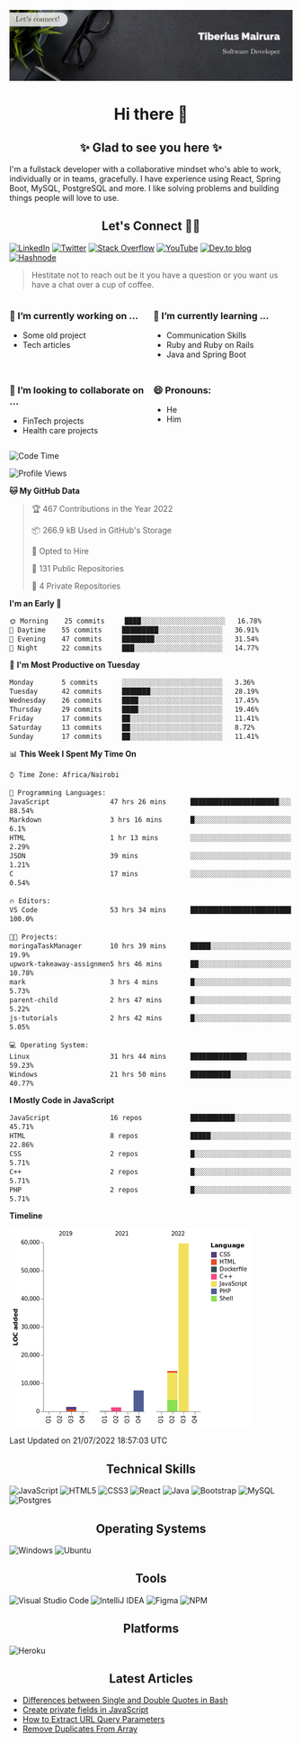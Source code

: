 ![cover-image](assets/images/banner.jpg)

<h1 align="center">
 Hi there 👋
</h1>

<h2 align="center"> ✨ Glad to see you here ✨ </h2>

I'm a fullstack developer with a collaborative mindset who's able to work, individually or in teams, gracefully. I have experience using React, Spring Boot, MySQL, PostgreSQL and more. I like solving problems and building things people will love to use.

<h2 align="center"> Let's Connect 🤝🏾 </h2>

[![LinkedIn](https://img.shields.io/badge/linkedin-%230077B5.svg?style=for-the-badge&logo=linkedin&logoColor=white)](https://www.linkedin.com/in/tiberius-mairura/) [![Twitter](https://img.shields.io/badge/Twitter-%231DA1F2.svg?style=for-the-badge&logo=Twitter&logoColor=white)](https://twitter.com/hermit_tiberius) [![Stack Overflow](https://img.shields.io/badge/-Stackoverflow-FE7A16?style=for-the-badge&logo=stack-overflow&logoColor=white)](https://stackoverflow.com/users/11869442/tiberius) [![YouTube](https://img.shields.io/badge/YouTube-%23FF0000.svg?style=for-the-badge&logo=YouTube&logoColor=white)](https://www.youtube.com/channel/UCEyv3oMzvLUv6tGs9KD_S_A) [![Dev.to blog](https://img.shields.io/badge/dev.to-0A0A0A?style=for-the-badge&logo=dev.to&logoColor=white)](https://dev.to/hermitex) [![Hashnode](https://img.shields.io/badge/Hashnode-2962FF?style=for-the-badge&logo=hashnode&logoColor=white)](https://hashnode.com/@hermitex)

> Hestitate not to reach out be it you have a question or you want us have a chat over a cup of coffee.

<div style="display: grid; gap: 0.5rem; grid-template-columns: repeat(2, 1fr);">

<div>

<h3>🔭  I’m currently working on ...</h3>

- Some old project
- Tech articles

</div>

<div>

<h3>🌱 I’m currently learning ...</h3>

- Communication Skills
- Ruby and Ruby on Rails
- Java and Spring Boot

</div>

<div>
<h3>👯 I’m looking to collaborate on ...</h3>

- FinTech projects
- Health care projects

</div>

<div>
<h3>😄 Pronouns:</h3>

- He
- Him
  
</div>

</div>

<!--START_SECTION:waka-->
![Code Time](http://img.shields.io/badge/Code%20Time-0%20secs-blue)

![Profile Views](http://img.shields.io/badge/Profile%20Views-14-blue)

**🐱 My GitHub Data** 

> 🏆 467 Contributions in the Year 2022
 > 
> 📦 266.9 kB Used in GitHub's Storage 
 > 
> 💼 Opted to Hire
 > 
> 📜 131 Public Repositories 
 > 
> 🔑 4 Private Repositories  
 > 
**I'm an Early 🐤** 

```text
🌞 Morning    25 commits     ████░░░░░░░░░░░░░░░░░░░░░   16.78% 
🌆 Daytime    55 commits     █████████░░░░░░░░░░░░░░░░   36.91% 
🌃 Evening    47 commits     ████████░░░░░░░░░░░░░░░░░   31.54% 
🌙 Night      22 commits     ███░░░░░░░░░░░░░░░░░░░░░░   14.77%

```
📅 **I'm Most Productive on Tuesday** 

```text
Monday       5 commits      ░░░░░░░░░░░░░░░░░░░░░░░░░   3.36% 
Tuesday      42 commits     ███████░░░░░░░░░░░░░░░░░░   28.19% 
Wednesday    26 commits     ████░░░░░░░░░░░░░░░░░░░░░   17.45% 
Thursday     29 commits     ████░░░░░░░░░░░░░░░░░░░░░   19.46% 
Friday       17 commits     ██░░░░░░░░░░░░░░░░░░░░░░░   11.41% 
Saturday     13 commits     ██░░░░░░░░░░░░░░░░░░░░░░░   8.72% 
Sunday       17 commits     ██░░░░░░░░░░░░░░░░░░░░░░░   11.41%

```


📊 **This Week I Spent My Time On** 

```text
⌚︎ Time Zone: Africa/Nairobi

💬 Programming Languages: 
JavaScript               47 hrs 26 mins      ██████████████████████░░░   88.54% 
Markdown                 3 hrs 16 mins       █░░░░░░░░░░░░░░░░░░░░░░░░   6.1% 
HTML                     1 hr 13 mins        ░░░░░░░░░░░░░░░░░░░░░░░░░   2.29% 
JSON                     39 mins             ░░░░░░░░░░░░░░░░░░░░░░░░░   1.21% 
C                        17 mins             ░░░░░░░░░░░░░░░░░░░░░░░░░   0.54%

🔥 Editors: 
VS Code                  53 hrs 34 mins      █████████████████████████   100.0%

🐱‍💻 Projects: 
moringaTaskManager       10 hrs 39 mins      █████░░░░░░░░░░░░░░░░░░░░   19.9% 
upwork-takeaway-assignmen5 hrs 46 mins       ██░░░░░░░░░░░░░░░░░░░░░░░   10.78% 
mark                     3 hrs 4 mins        █░░░░░░░░░░░░░░░░░░░░░░░░   5.73% 
parent-child             2 hrs 47 mins       █░░░░░░░░░░░░░░░░░░░░░░░░   5.22% 
js-tutorials             2 hrs 42 mins       █░░░░░░░░░░░░░░░░░░░░░░░░   5.05%

💻 Operating System: 
Linux                    31 hrs 44 mins      ██████████████░░░░░░░░░░░   59.23% 
Windows                  21 hrs 50 mins      ██████████░░░░░░░░░░░░░░░   40.77%

```

**I Mostly Code in JavaScript** 

```text
JavaScript               16 repos            ███████████░░░░░░░░░░░░░░   45.71% 
HTML                     8 repos             █████░░░░░░░░░░░░░░░░░░░░   22.86% 
CSS                      2 repos             █░░░░░░░░░░░░░░░░░░░░░░░░   5.71% 
C++                      2 repos             █░░░░░░░░░░░░░░░░░░░░░░░░   5.71% 
PHP                      2 repos             █░░░░░░░░░░░░░░░░░░░░░░░░   5.71%

```


**Timeline**

![Chart not found](https://raw.githubusercontent.com/hermitex/hermitex/main/charts/bar_graph.png) 


 Last Updated on 21/07/2022 18:57:03 UTC
<!--END_SECTION:waka-->

<h2 align="center"> Technical Skills </h2>

![JavaScript](https://img.shields.io/badge/javascript-%23323330.svg?style=for-the-badge&logo=javascript&logoColor=%23F7DF1E) ![HTML5](https://img.shields.io/badge/html5-%23E34F26.svg?style=for-the-badge&logo=html5&logoColor=white) ![CSS3](https://img.shields.io/badge/css3-%231572B6.svg?style=for-the-badge&logo=css3&logoColor=white) ![React](https://img.shields.io/badge/react-%2320232a.svg?style=for-the-badge&logo=react&logoColor=%2361DAFB) ![Java](https://img.shields.io/badge/java-%23ED8B00.svg?style=for-the-badge&logo=java&logoColor=white) ![Bootstrap](https://img.shields.io/badge/bootstrap-%23563D7C.svg?style=for-the-badge&logo=bootstrap&logoColor=white) ![MySQL](https://img.shields.io/badge/mysql-%2300f.svg?style=for-the-badge&logo=mysql&logoColor=white) ![Postgres](https://img.shields.io/badge/postgres-%23316192.svg?style=for-the-badge&logo=postgresql&logoColor=white)

<h2 align="center"> Operating Systems </h2>

![Windows](https://img.shields.io/badge/Windows-0078D6?style=for-the-badge&logo=windows&logoColor=white) ![Ubuntu](https://img.shields.io/badge/Ubuntu-E95420?style=for-the-badge&logo=ubuntu&logoColor=white)

<h2 align="center"> Tools </h2>

![Visual Studio Code](https://img.shields.io/badge/Visual%20Studio%20Code-0078d7.svg?style=for-the-badge&logo=visual-studio-code&logoColor=white) ![IntelliJ IDEA](https://img.shields.io/badge/IntelliJIDEA-000000.svg?style=for-the-badge&logo=intellij-idea&logoColor=white) ![Figma](https://img.shields.io/badge/figma-%23F24E1E.svg?style=for-the-badge&logo=figma&logoColor=white) ![NPM](https://img.shields.io/badge/NPM-%23000000.svg?style=for-the-badge&logo=npm&logoColor=white)

<h2 align="center"> Platforms </h2>

![Heroku](https://img.shields.io/badge/heroku-%23430098.svg?style=for-the-badge&logo=heroku&logoColor=white)

 <h2 align="center">Latest Articles </h2>

- [Differences between Single and Double Quotes in Bash](https://dev.to/hermitex/differences-between-single-and-double-quotes-in-bash-3eog)
- [Create private fields in JavaScript](https://dev.to/hermitex/create-private-fields-in-javascript-3ean)
- [How to Extract URL Query Parameters](https://dev.to/hermitex/how-to-extract-url-search-parameters-4k58)
- [Remove Duplicates From Array](https://dev.to/hermitex/remove-duplicates-from-array-1d6h)
